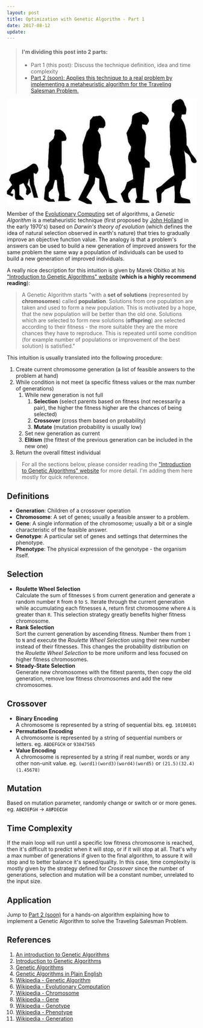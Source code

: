 ```yaml
---
layout: post
title: Optimization with Genetic Algorithm - Part 1
date: 2017-08-12
update:
---
```


> #### I'm dividing this post into 2 parts:
> - Part 1 (this post): Discuss the technique definition, idea and time complexity 
> - [Part 2 (soon): Applies this technique to a real problem by implementing a metaheuristic algorithm for the Traveling Salesman Problem.]()

![Evolutionary Computing](/img/evolution.jpg)

Member of the [Evolutionary Computing](https://en.wikipedia.org/wiki/Evolutionary_computation) set of algorithms, a *Genetic Algorithm* is a metaheuristic technique (first proposed by [John Holland](https://pt.wikipedia.org/wiki/John_Henry_Holland) in the early 1970's) based on *Darwin's theory of evolution* (which defines the idea of natural selection observed in earth's nature) that tries to gradually improve an objective function value. The analogy is that a problem's answers can be used to build a new generation of improved answers for the same problem the same way a population of individuals can be used to build a new generation of improved individuals. 

A really nice description for this intuition is given by Marek Obitko at his ["Introduction to Genetic Algorithms" website](http://www.obitko.com/tutorials/genetic-algorithms/index.php) (**which is a highly recommend reading**):
> A Genetic Algorithm starts "with a **set of solutions** (represented by **chromosomes**) called **population**. Solutions from one population are taken and used to form a new population. This is motivated by a hope, that the new population will be better than the old one. Solutions which are selected to form new solutions (**offspring**) are selected according to their fitness - the more suitable they are the more chances they have to reproduce. This is repeated until some condition (for example number of populations or improvement of the best solution) is satisfied."

This intuition is usually translated into the following procedure:

1. Create current chromosome generation (a list of feasible answers to the problem at hand)
1. While condition is not meet (a specific fitness values or the max number of generations)
    1. While new generation is not full
        1. **Selection** (select parents based on fitness (not necessarily a pair), the higher the fitness higher are the chances of being selected)
        1. **Crossover** (cross them based on probability)
        1. **Mutate** (mutation probability is usually low)
    1. Set new generation as current
    1. **Elitism** (the fittest of the previous generation can be included in the new one)
1. Return the overall fittest individual

>For all the sections below, please consider reading the ["Introduction to Genetic Algorithms" website](http://www.obitko.com/tutorials/genetic-algorithms/index.php) for more detail. I'm adding them here mostly for quick reference.

Definitions
---
- **Generation**: Children of a crossover operation
- **Chromosome**: A set of genes; usually a feasible answer to a problem.
- **Gene**: A single information of the chromosome; usually a bit or a single characteristic of the feasible answer.
- **Genotype**: A particular set of genes and settings that determines the phenotype.
- **Phenotype**: The physical expression of the genotype - the organism itself.

Selection
---
- **Roulette Wheel Selection**  
Calculate the sum of fitnesses <code>S</code> from current generation and generate a random number <code>R</code> from <code>0</code> to <code>S</code>. Iterate through the current generation while accumulating each fitnesses <code>A</code>, return first chromosome where <code>A</code> is greater than <code>R</code>. This selection strategy greatly benefits higher fitness chromosome.
- **Rank Selection**  
Sort the current generation by ascending fitness. Number them from <code>1</code> to <code>N</code> and execute the *Roulette Wheel Selection* using their new number instead of their fitnesses. This changes the probability distribution on the *Roulette Wheel Selection* to be more uniform and less focused on higher fitness chromosomes.
- **Steady-State Selection**  
Generate new chromosomes with the fittest parents, then copy the old generation, remove low fitness chromosomes and add the new chromosomes.

Crossover
---
- **Binary Encoding**  
A chromosome is represented by a string of sequential bits. eg. <code>10100101</code>
- **Permutation Encoding**  
A chromosome is represented by a string of sequential numbers or letters. eg. <code>ABDEFGCH</code> or <code>93847565</code> 
- **Value Encoding**  
A chromosome is represented by a string if real number, words or any other non-unit value. eg. <code>(word1)(word3)(word4)(word5)</code> or <code>(21.5)(32.4)(1.45678)</code>

Mutation
---
Based on mutation parameter, randomly change or switch or or more genes. eg. <code>AB<b>C</b>DE<b>F</b>GH</code> -> <code>AB<b>F</b>DE<b>C</b>GH</code>

Time Complexity
---
If the main loop will run until a specific low fitness chromosome is reached, then it's difficult to predict when it will stop, or if it will stop at all. That's why a max number of generations if given to the final algorithm, to assure it will stop and to better balance it's speed/quality. In this case, time complexity is mostly given by the strategy defined for *Crossover* since the number of generations, selection and mutation will be a constant number, unrelated to the input size.

Application
---
Jump to [Part 2 (soon)]() for a hands-on algorithm explaining how to implement a Genetic Algorithm to solve the Traveling Salesman Problem.

References
---
1. [An introduction to Genetic Algorithms](https://mitpress.mit.edu/books/introduction-genetic-algorithms)
1. [Introduction to Genetic Algorithms](http://www.obitko.com/tutorials/genetic-algorithms/index.php)
1. [Genetic Algorithms](https://www.doc.ic.ac.uk/~nd/surprise_96/journal/vol1/hmw/article1.html)
1. [Genetic Algorithms in Plain English](http://www.ai-junkie.com/ga/intro/gat1.html)
1. [Wikipedia - Genetic Algorithm](https://en.wikipedia.org/wiki/Genetic_algorithm)
1. [Wikipedia - Evolutionary Computation](https://en.wikipedia.org/wiki/Evolutionary_computation)
1. [Wikipedia - Chromosome](https://en.wikipedia.org/wiki/Chromosome)
1. [Wikipedia - Gene](https://en.wikipedia.org/wiki/Gene)
1. [Wikipedia - Genotype](https://en.wikipedia.org/wiki/Genotype)
1. [Wikipedia - Phenotype](https://en.wikipedia.org/wiki/Phenotype)
1. [Wikipedia - Generation](https://en.wikipedia.org/wiki/Generation)
